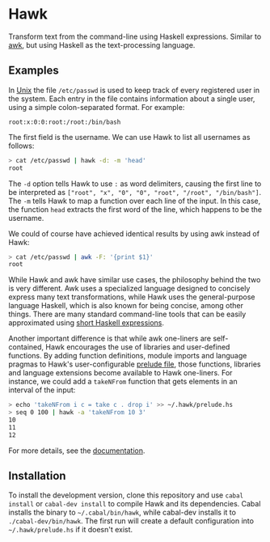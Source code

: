 # Hawk

Transform text from the command-line using Haskell expressions. Similar to [awk](http://cm.bell-labs.com/cm/cs/awkbook/index.html), but using Haskell as the text-processing language.

## Examples

In [Unix](http://en.wikipedia.org/wiki/Unix) the file `/etc/passwd` is used to
keep track of every registered user in the system. Each entry in the file
contains information about a single user, using a simple colon-separated format.
For example:

```
root:x:0:0:root:/root:/bin/bash
```

The first field is the username. We can use Hawk to list all usernames as follows:

```bash
> cat /etc/passwd | hawk -d: -m 'head'
root
```

The `-d` option tells Hawk to use `:` as word delimiters, causing the first line to be interpreted as `["root", "x", "0", "0", "root", "/root", "/bin/bash"]`.
The `-m` tells Hawk to map a function over each line of the input. In this case, the function `head` extracts the first word of the line, which happens to be the username.

We could of course have achieved identical results by using awk instead of Hawk:

```bash
> cat /etc/passwd | awk -F: '{print $1}'
root
```

While Hawk and awk have similar use cases, the philosophy behind the two is very
different. Awk uses a specialized language designed to concisely express many text transformations,
while Hawk uses the general-purpose language Haskell, which is also known for being concise, among other things.
There are many standard command-line tools that can be easily approximated using
[short Haskell expressions](http://www.haskell.org/haskellwiki/Simple_Unix_tools).

Another important difference is that while awk one-liners are self-contained, Hawk encourages the use of libraries and user-defined functions. By adding function definitions, module imports and language pragmas to Hawk's user-configurable [prelude file](https://github.com/gelisam/hawk/tree/master/doc#user-prelude), those functions, libraries and language extensions become available to Hawk one-liners.
For instance, we could add a `takeNFrom` function that gets elements in an
interval of the input:

```bash
> echo 'takeNFrom i c = take c . drop i' >> ~/.hawk/prelude.hs
> seq 0 100 | hawk -a 'takeNFrom 10 3'
10
11
12
```


For more details, see the [documentation](doc/README.md).

## Installation

To install the development version, clone this repository and use `cabal
install` or `cabal-dev install` to compile Hawk and its dependencies. Cabal
installs the binary to `~/.cabal/bin/hawk`, while cabal-dev installs it to
`./cabal-dev/bin/hawk`. The first run will create a default configuration into
`~/.hawk/prelude.hs` if it doesn't exist.
